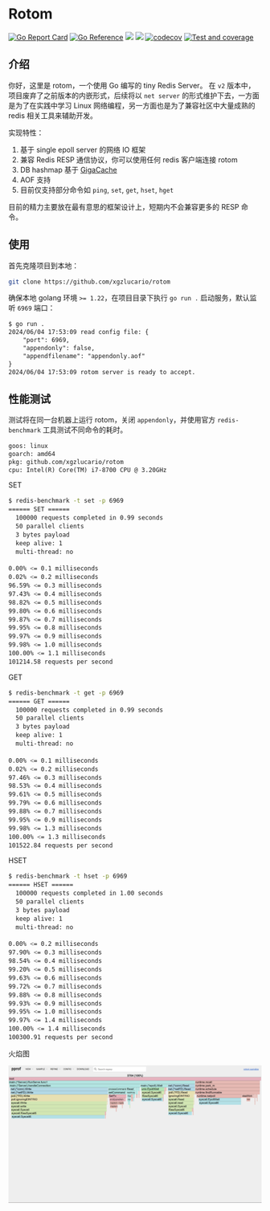# Rotom

[![Go Report Card](https://goreportcard.com/badge/github.com/xgzlucario/rotom)](https://goreportcard.com/report/github.com/xgzlucario/rotom) [![Go Reference](https://pkg.go.dev/badge/github.com/xgzlucario/rotom.svg)](https://pkg.go.dev/github.com/xgzlucario/rotom) ![](https://img.shields.io/badge/go-1.22-orange.svg) ![](https://img.shields.io/github/languages/code-size/xgzlucario/rotom.svg) [![codecov](https://codecov.io/gh/xgzlucario/rotom/graph/badge.svg?token=2V0HJ4KO3E)](https://codecov.io/gh/xgzlucario/rotom) [![Test and coverage](https://github.com/xgzlucario/rotom/actions/workflows/rotom.yml/badge.svg)](https://github.com/xgzlucario/rotom/actions/workflows/rotom.yml)

## 介绍

你好，这里是 rotom，一个使用 Go 编写的 tiny Redis Server。 在 `v2` 版本中，项目废弃了之前版本的内嵌形式，后续将以 `net server` 的形式维护下去，一方面是为了在实践中学习 Linux 网络编程，另一方面也是为了兼容社区中大量成熟的 redis 相关工具来辅助开发。

实现特性：

1. 基于 single epoll server 的网络 IO 框架
2. 兼容 Redis RESP 通信协议，你可以使用任何 redis 客户端连接 rotom
3. DB hashmap 基于 [GigaCache](https://github.com/xgzlucario/GigaCache)
4. AOF 支持
5. 目前仅支持部分命令如 `ping`, `set`, `get`, `hset`, `hget`

目前的精力主要放在最有意思的框架设计上，短期内不会兼容更多的 RESP 命令。

## 使用

首先克隆项目到本地：

```bash
git clone https://github.com/xgzlucario/rotom
```

确保本地 golang 环境 `>= 1.22`，在项目目录下执行 `go run .` 启动服务，默认监听 `6969` 端口：

```
$ go run .
2024/06/04 17:53:09 read config file: {
    "port": 6969,
    "appendonly": false,
    "appendfilename": "appendonly.aof"
}
2024/06/04 17:53:09 rotom server is ready to accept.
```

## 性能测试

测试将在同一台机器上运行 rotom，关闭 `appendonly`，并使用官方 `redis-benchmark` 工具测试不同命令的耗时。

```
goos: linux
goarch: amd64
pkg: github.com/xgzlucario/rotom
cpu: Intel(R) Core(TM) i7-8700 CPU @ 3.20GHz
```

SET

```bash
$ redis-benchmark -t set -p 6969
====== SET ======
  100000 requests completed in 0.99 seconds
  50 parallel clients
  3 bytes payload
  keep alive: 1
  multi-thread: no

0.00% <= 0.1 milliseconds
0.02% <= 0.2 milliseconds
96.59% <= 0.3 milliseconds
97.43% <= 0.4 milliseconds
98.82% <= 0.5 milliseconds
99.80% <= 0.6 milliseconds
99.87% <= 0.7 milliseconds
99.95% <= 0.8 milliseconds
99.97% <= 0.9 milliseconds
99.98% <= 1.0 milliseconds
100.00% <= 1.1 milliseconds
101214.58 requests per second
```

GET

```bash
$ redis-benchmark -t get -p 6969
====== GET ======
  100000 requests completed in 0.99 seconds
  50 parallel clients
  3 bytes payload
  keep alive: 1
  multi-thread: no

0.00% <= 0.1 milliseconds
0.02% <= 0.2 milliseconds
97.46% <= 0.3 milliseconds
98.53% <= 0.4 milliseconds
99.61% <= 0.5 milliseconds
99.79% <= 0.6 milliseconds
99.88% <= 0.7 milliseconds
99.95% <= 0.9 milliseconds
99.98% <= 1.3 milliseconds
100.00% <= 1.3 milliseconds
101522.84 requests per second
```

HSET

```bash
$ redis-benchmark -t hset -p 6969
====== HSET ======
  100000 requests completed in 1.00 seconds
  50 parallel clients
  3 bytes payload
  keep alive: 1
  multi-thread: no

0.00% <= 0.2 milliseconds
97.90% <= 0.3 milliseconds
98.54% <= 0.4 milliseconds
99.20% <= 0.5 milliseconds
99.63% <= 0.6 milliseconds
99.72% <= 0.7 milliseconds
99.88% <= 0.8 milliseconds
99.93% <= 0.9 milliseconds
99.95% <= 1.0 milliseconds
99.97% <= 1.4 milliseconds
100.00% <= 1.4 milliseconds
100300.91 requests per second
```

火焰图

![img](graph.jpg)